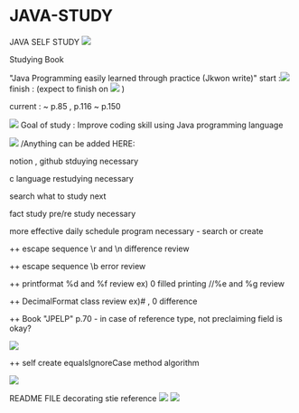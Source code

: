 # JAVA-STUDY
JAVA SELF STUDY
<img src="https://img.shields.io/badge/Hyeri1ee -ECD53F?style=flat-square&logo=JAVA&logoColor=512BD4"/>

Studying Book

"Java Programming easily learned through practice (Jkwon write)" start :<img src="https://img.shields.io/badge/22.10.30 -ECD53F?style=flat-square&logo=JAVA&logoColor=512BD4"/>     finish :   (expect to finish on <img src="https://img.shields.io/badge/22.11.01 -ECD53F?style=flat-square&logo=JAVA&logoColor=512BD4"/> )

current : ~ p.85 , p.116 ~ p.150

<img src="https://img.shields.io/badge/!!-3766AB?style=flat-square&logo=simpleiconsAccusoft&logoColor=white"/></a> Goal of study : Improve coding skill using Java programming language

<img src="https://img.shields.io/badge/**-A9225C?style=flat-square&logo=simpleiconsAccusoft&logoColor=white"/></a> /Anything can be added HERE:

notion , github stduying necessary

c language restudying necessary

search what to study next

fact study pre/re study necessary

more effective daily schedule program necessary - search or create

++ escape sequence \r and \n difference review

++ escape sequence \b error review

++ printformat %d and %f review ex) 0 filled printing //%e and %g review

++ DecimalFormat class review ex)# , 0 difference

++ Book "JPELP" p.70 - in case of reference type, not preclaiming field is okay?

<img src="https://img.shields.io/badge/22.10.30 -512BD4?style=flat-square&logo=22.10.30&logoColor=512BD4"/>


++ self create equalsIgnoreCase method algorithm 

<img src="https://img.shields.io/badge/22.10.31 -512BD4?style=flat-square&logo=22.10.30&logoColor=512BD4"/>

README FILE decorating stie reference
<a href="https://velog.io/@seondal/Github-Readme-%EA%BE%B8%EB%AF%B8%EA%B8%B0-%EC%B4%9D%EC%A0%95%EB%A6%AC"><img src="https://img.shields.io/badge/Site-FFCA28?style=flat-square&logo=Site 1&logoColor=white"/></a>
<a href="https://velog.io/@woo0_hooo/Github-github-profile-%EA%B0%84%EC%A7%80%EB%82%98%EA%B2%8C-%EA%BE%B8%EB%AF%B8%EA%B8%B0"><img src="https://img.shields.io/badge/Site-FF6550?style=flat-square&logo=Site 2&logoColor=white"/></a>


